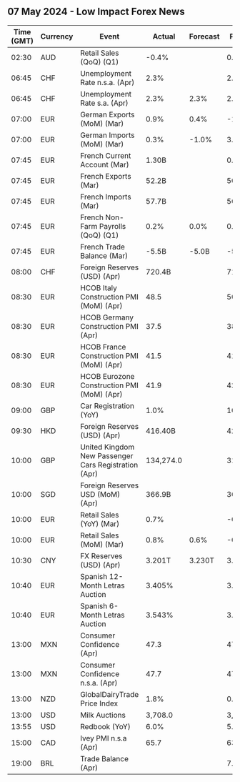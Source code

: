 ## 07 May 2024 - Low Impact Forex News

| Time (GMT) | Currency | Event | Actual | Forecast | Previous |
|------|----------|-------|--------|----------|----------|
| 02:30 | AUD | Retail Sales (QoQ) (Q1) | -0.4% |  | 0.4% |
| 06:45 | CHF | Unemployment Rate n.s.a. (Apr) | 2.3% |  | 2.4% |
| 06:45 | CHF | Unemployment Rate s.a. (Apr) | 2.3% | 2.3% | 2.3% |
| 07:00 | EUR | German Exports (MoM) (Mar) | 0.9% | 0.4% | -1.6% |
| 07:00 | EUR | German Imports (MoM) (Mar) | 0.3% | -1.0% | 3.0% |
| 07:45 | EUR | French Current Account (Mar) | 1.30B |  | 0.30B |
| 07:45 | EUR | French Exports (Mar) | 52.2B |  | 50.8B |
| 07:45 | EUR | French Imports (Mar) | 57.7B |  | 56.4B |
| 07:45 | EUR | French Non-Farm Payrolls (QoQ) (Q1) | 0.2% | 0.0% | 0.0% |
| 07:45 | EUR | French Trade Balance (Mar) | -5.5B | -5.0B | -5.6B |
| 08:00 | CHF | Foreign Reserves (USD) (Apr) | 720.4B |  | 715.6B |
| 08:30 | EUR | HCOB Italy Construction PMI (MoM) (Apr) | 48.5 |  | 50.3 |
| 08:30 | EUR | HCOB Germany Construction PMI (Apr) | 37.5 |  | 38.3 |
| 08:30 | EUR | HCOB France Construction PMI (MoM) (Apr) | 41.5 |  | 41.0 |
| 08:30 | EUR | HCOB Eurozone Construction PMI (MoM) (Apr) | 41.9 |  | 42.4 |
| 09:00 | GBP | Car Registration (YoY) | 1.0% |  | 10.4% |
| 09:30 | HKD | Foreign Reserves (USD) (Apr) | 416.40B |  | 423.50B |
| 10:00 | GBP | United Kingdom New Passenger Cars Registration (Apr) | 134,274.0 |  | 317,786.0 |
| 10:00 | SGD | Foreign Reserves USD (MoM) (Apr) | 366.9B |  | 368.5B |
| 10:00 | EUR | Retail Sales (YoY) (Mar) | 0.7% |  | -0.5% |
| 10:00 | EUR | Retail Sales (MoM) (Mar) | 0.8% | 0.6% | -0.3% |
| 10:30 | CNY | FX Reserves (USD) (Apr) | 3.201T | 3.230T | 3.246T |
| 10:40 | EUR | Spanish 12-Month Letras Auction | 3.405% |  | 3.423% |
| 10:40 | EUR | Spanish 6-Month Letras Auction | 3.543% |  | 3.621% |
| 13:00 | MXN | Consumer Confidence (Apr) | 47.3 |  | 47.3 |
| 13:00 | MXN | Consumer Confidence n.s.a. (Apr) | 47.7 |  | 47.4 |
| 13:00 | NZD | GlobalDairyTrade Price Index | 1.8% |  | 0.1% |
| 13:00 | USD | Milk Auctions | 3,708.0 |  | 3,590.0 |
| 13:55 | USD | Redbook (YoY) | 6.0% |  | 5.5% |
| 15:00 | CAD | Ivey PMI n.s.a (Apr) | 65.7 |  | 63.0 |
| 19:00 | BRL | Trade Balance (Apr) |  |  | 7.48B |

